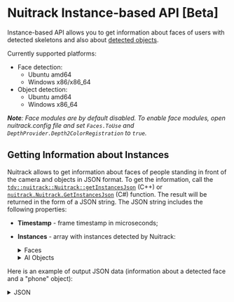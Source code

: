 # Nuitrack Instance-based API [Beta]

Instance-based API allows you to get information about faces of users with detected skeletons and also about [detected objects](Nuitrack_AI.md#ai-object-detection).

Currently supported platforms:
* Face detection: 
	* Ubuntu amd64
	* Windows x86/x86_64
* Object detection:
	* Ubuntu amd64
	* Windows x86_64

_**Note**: Face modules are by default disabled. To enable face modules, open *nuitrack.config* file and set ```Faces.ToUse``` and ```DepthProvider.Depth2ColorRegistration``` to `true`._

## Getting Information about Instances

Nuitrack allows to get information about faces of people standing in front of the camera and objects in JSON format. To get the information, call the [`tdv::nuitrack::Nuitrack::getInstancesJson`](https://download.3divi.com/Nuitrack/doc/classtdv_1_1nuitrack_1_1Nuitrack.html#ab987411f5642ad2b2b692b5e9a19e076) (C++) or [`nuitrack.Nuitrack.GetInstancesJson`](https://download.3divi.com/Nuitrack/doc/classnuitrack_1_1Nuitrack.html#ad38063e4159f04fed58ec5be1e6c2ba6) (C#) function. The result will be returned in the form of a JSON string.
The JSON string includes the following properties:

* **Timestamp** - frame timestamp in microseconds;
* **Instances** - array with instances detected by Nuitrack:  
  <details>
  <Summary>Faces</Summary>

  * **id** - identifier of an instance, corresponds to user segment id;
  * **class** - class of an instance;
  * **face** - characteristics of a detected person’s face:  
    * **rectangle** - normalized screen coordinates of a face rectangle in the image:  
      * **left** - X coordinate of the upper-left corner of the rectangle;  
      * **top** - Y coordinate of the upper-left corner of the rectangle;  
      * **width** - rectangle width;  
      * **height** - rectangle height;  
    * **landmark** - facial landmarks. The *singlelbf* set of anthropometric points is used (31 points). Normalized coordinates of each point from the set are returned.     
    * **left_eye** - normalized coordinates of the center of a person’s left eye;
    * **right_eye** - normalized coordinates of the center of a person’s right eye;
    * **angles** - face orientation angles in degrees:
      * **yaw** - yaw angle;
      * **pitch** - pitch angle;
      * **roll** - roll angle;
    * **emotions** - emotion scores for a person’s face. Confidence degree for each emotion is returned as a positive real number in the range of [0; 1]. *Values*: `neutral | angry | happy | surprise`
    * **age** - estimated age of a person:
      * **type** - age group of a person depending on his/her age. <i>Values</i>: `kid | young | adult | senior`
      * **years** - estimated age of a person, returned as a real positive number.
    * **gender** - estimated gender of a person. <i>Values</i>: `male | female`
    
    <p align="center">
    <img width="300" src="img/singlelbf.png"><br>
    <b>Singlelbf set of points</b><br>
    </p>
  
  </details>

  <details>
  <Summary>AI Objects</Summary>

  * **id** - identifier of an instance, corresponds to object ID;
  * **class** - class of an object (values: `bottle | cigarette | phone | laptop | bag | book`);
  * **score** - confidence score of an object;
  * **bbox** - coordinates of an object bounding box (a positive real number in the range of [0; 1]):
    * **left** - X coordinate of the upper-left corner of the rectangle;
    * **top** - Y coordinate of the upper-left corner of the rectangle;
    * **width** - rectangle width;
    * **height** - rectangle height

  </details>

Here is an example of output JSON data (information about a detected face and a "phone" object):

<details>
<Summary>JSON</Summary>

```
{
    "Timestamp": "1598855990348343",
    "Instances":
    [
        {
            "id": "1",
            "class": "human",
            "face":
            {
                "rectangle":
                {
                    "left": "0.328125",
                    "top": "0.008333334",
                    "width": "0.31875",
                    "height": "0.4208333333333333"
                },
                "landmark":
                [
                    {
                        "x": "0.4263304",
                        "y": "0.1120703"
                    },
                    ...
                    {
                        "x": "0.4574016",
                        "y": "0.1485224"
                    },
                    {
                        "x": "0.5318047",
                        "y": "0.1858454"
                    }
                ],
                "left_eye":
                {
                    "x": "0.4574016",
                    "y": "0.1485224"
                },
                "right_eye":
                {
                    "x": "0.5318047",
                    "y": "0.1858454"
                },
                "angles":
                {
                    "yaw": "10.45415",
                    "pitch": "-15.17794",
                    "roll": "21.27661"
                },
                "emotions":
                {
                    "angry": "0.5808502",
                    "neutral": "0.3572008",
                    "surprise": "0.05123258",
                    "happy": "0.01071637"
                },
                "age":
                {
                    "type": "young",
                    "years": "26.7231330871582"
                },
                "gender": "male"
            }
        },
        {
            "id": "101",
            "class": "phone",
            "score": "0.999768794",
            "bbox":
            {
                "left": "0.7082358",
                "top": "0.199744061",
                "width": "0.131423324",
                "height": "0.297339976"
            }
        }
    ]
}
```

</details>
